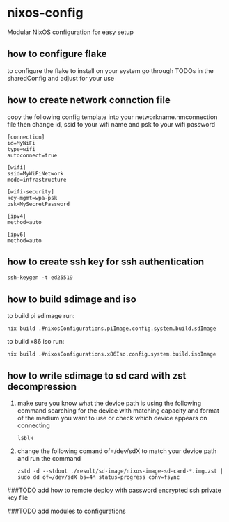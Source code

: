 # nixos-config
Modular NixOS configuration for easy setup

## how to configure flake
to configure the flake to install on your system go through TODOs in the sharedConfig and adjust for your use

## how to create network connction file
copy the following config template into your networkname.nmconnection file
then change id, ssid to your wifi name and psk to your wifi password
```
[connection]
id=MyWiFi
type=wifi
autoconnect=true

[wifi]
ssid=MyWiFiNetwork
mode=infrastructure

[wifi-security]
key-mgmt=wpa-psk
psk=MySecretPassword

[ipv4]
method=auto

[ipv6]
method=auto
```

## how to create ssh key for ssh authentication
```
ssh-keygen -t ed25519
```

## how to build sdimage and iso
to build pi sdimage run:
```
nix build .#nixosConfigurations.piImage.config.system.build.sdImage
```

to build x86 iso run:
```
nix build .#nixosConfigurations.x86Iso.config.system.build.isoImage
```

## how to write sdimage to sd card with zst decompression
1. make sure you know what the device path is using the following command
    searching for the device with matching capacity and format of the medium you want to use
    or check which device appears on connecting
    ```
    lsblk
    ```
2. change the following comand of=/dev/sdX to match your device path and run the command
    ```
    zstd -d --stdout ./result/sd-image/nixos-image-sd-card-*.img.zst | sudo dd of=/dev/sdX bs=4M status=progress conv=fsync
    ```

###TODO add how to remote deploy with password encrypted ssh private key file

###TODO add modules to configurations
